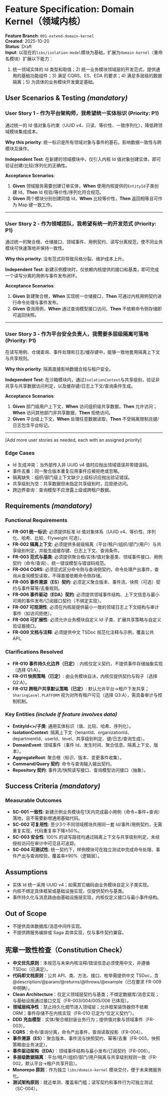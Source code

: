 # Feature Specification: Domain Kernel（领域内核）

**Feature Branch**: `001-extend-domain-kernel`  
**Created**: 2025-10-20  
**Status**: Draft  
**Input**: 以现在的`libs/isolation-model`模块为基础，扩展为`domain-kernel`（重命名模块）扩展以下能力：

1) 统一领域实体的 Id 类型和取值；2) 统一业务模块领域层的开发范式，提供通用的基础功能组件；3) 满足 CQRS、ES、EDA 的要求；4) 满足多层级的数据隔离；5) 为具体的业务模块开发奠定基础。

## User Scenarios & Testing _(mandatory)_

<!--
  IMPORTANT: User stories should be PRIORITIZED as user journeys ordered by importance.
  Each user story/journey must be INDEPENDENTLY TESTABLE - meaning if you implement just ONE of them,
  you should still have a viable MVP (Minimum Viable Product) that delivers value.

  Assign priorities (P1, P2, P3, etc.) to each story, where P1 is the most critical.
  Think of each story as a standalone slice of functionality that can be:
  - Developed independently
  - Tested independently
  - Deployed independently
  - Demonstrated to users independently
-->

### User Story 1 - 作为平台架构师，我希望统一实体标识 (Priority: P1)

通过统一的 Id 值对象与约束（UUID v4、只读、等价性、一致序列化），降低跨领域模块集成成本。

**Why this priority**: 统一标识是所有领域对象与事件的基石，影响数据一致性与跨模块互操作。

**Independent Test**: 在新建的领域模块中，仅引入内核 Id 值对象创建实体，即可验证创建/比较/序列化的正确性。

**Acceptance Scenarios**:

1. **Given** 领域服务需要创建订单实体，**When** 使用内核提供的`EntityId`子类创建 Id，**Then** Id 校验/等价性/序列化符合规范。
2. **Given** 两个模块分别创建同值 Id，**When** 比较等价性，**Then** 返回相等且可作为 Map 键一致工作。

---

### User Story 2 - 作为领域团队，我希望有统一的开发范式 (Priority: P1)

通过统一的聚合根、仓储接口、领域事件、用例契约、读写分离规范，使不同业务模块可快速落地并保持一致性。

**Why this priority**: 没有范式将导致风格分裂、维护成本上升。

**Independent Test**: 新建示例模块时，仅依赖内核提供的接口和基类，即可完成一个读写分离的用例与事件发布闭环。

**Acceptance Scenarios**:

1. **Given** 新建聚合根，**When** 实现统一仓储接口，**Then** 可通过内核用例契约进行命令处理与事件发布。
2. **Given** 查询用例，**When** 通过查询模型接口访问，**Then** 不依赖命令侧存储即可返回快照。

---

### User Story 3 - 作为平台安全负责人，我需要多层级隔离可落地 (Priority: P1)

在读写用例、仓储查询、事件处理和日志/缓存键中，能够一致地套用隔离上下文与共享规则。

**Why this priority**: 隔离直接影响数据合规与租户安全。

**Independent Test**: 在沙箱模块内，通过`IsolationContext`与共享级别，验证非共享与共享数据访问判定，以及缓存键/日志上下文/查询条件生成。

**Acceptance Scenarios**:

1. **Given** 部门级用户上下文，**When** 访问组织级共享数据，**Then** 允许访问；**When** 访问其他部门非共享数据，**Then** 拒绝访问。
2. **Given** 平台级上下文，**When** 处理任意数据读取，**Then** 不受隔离限制且键/日志包含平台标记。

---

[Add more user stories as needed, each with an assigned priority]

### Edge Cases

<!--
  ACTION REQUIRED: The content in this section represents placeholders.
  Fill them out with the right edge cases.
-->

- Id 生成冲突：当外部传入非 UUID v4 值时应抛出领域错误并带错误码。
- 事件去重：同一聚合版本重复应用事件应被拒绝或忽略。
- 隔离缺失：组织/部门级上下文缺少上级标识应抛出验证错误。
- 共享级别为空：共享数据但未指定共享级别时，应拒绝访问。
- 跨边界查询：查询模型不应泄露上级或跨租户数据。

## Requirements _(mandatory)_

<!--
  ACTION REQUIRED: The content in this section represents placeholders.
  Fill them out with the right functional requirements.
-->

### Functional Requirements

- **FR-001 统一标识**: 必须提供标准 Id 值对象体系（UUID v4、等价性、序列化、哈希、比较、Flyweight 可选）。
- **FR-002 隔离上下文**: 必须提供多层级隔离（平台/租户/组织/部门/用户）与共享级别判定，并能生成缓存键、日志上下文、查询条件。
- **FR-003 范式与基类**: 必须提供聚合根/实体/值对象基类、领域事件接口、用例契约（命令/查询）、统一错误模型与错误码规范。
- **FR-004 CQRS**: 必须显式区分命令侧与查询侧契约，命令处理产出事件，查询从查询模型读取，不得直接依赖命令侧存储。
- **FR-005 事件溯源（ES）契约**: 必须定义聚合版本、事件流、快照（可选）契约与事件幂等/去重规则。
- **FR-006 事件驱动（EDA）契约**: 必须提供领域事件结构、上下文信息与最小可用的事件发布/订阅接口契约（不绑定实现）。
- **FR-007 可观测性**: 必须在内核层提供最小一致的领域日志上下文结构与审计事件（如访问拒绝）。
- **FR-008 可扩展性**: 必须允许业务模块自定义 Id 子类、扩展共享策略与自定义验证器接口。
- **FR-009 文档与注释**: 必须提供中文 TSDoc 规范化注释与示例，覆盖公共 API。

### Clarifications Resolved

- **FR-010 事件持久化边界（已定）**: 内核仅定义契约，不提供事件存储抽象实现（选择 Q1:A）。
- **FR-011 快照策略（已定）**: 由业务模块自决，内核仅提供契约与钩子（选择 Q2:A）。
- **FR-012 跨租户共享默认策略（已定）**: 默认允许平台→租户下发共享；`SharingLevel.PLATFORM` 视为对所有租户可见（选择 Q3:A），需具备审计与控制机制。

### Key Entities _(include if feature involves data)_

- **EntityId<>/子类**: 通用实体标识（值、比较、哈希、序列化）。
- **IsolationContext**: 隔离上下文（tenantId、organizationId、departmentId、userId、level、共享级别判定、键/日志/查询生成）。
- **DomainEvent**: 领域事件（事件 Id、发生时间、聚合信息、隔离上下文、版本）。
- **AggregateRoot**: 聚合根（标识、版本、变更事件收集）。
- **Command/Query 契约**: 命令与查询输入输出契约。
- **Repository 契约**: 事件流/快照读写接口、查询模型访问接口（抽象）。

## Success Criteria _(mandatory)_

<!--
  ACTION REQUIRED: Define measurable success criteria.
  These must be technology-agnostic and measurable.
-->

### Measurable Outcomes

- **SC-001 一致性**: 新建示例业务模块在1天内完成最小用例（命令+事件+查询）落地，且不需要新增通用基础代码。
- **SC-002 可复用性**: 至少3个不同领域模块共用同一套 Id/事件/用例契约，无需重复实现，代码重复率下降≥50%。
- **SC-003 安全性**: 100% 的读写路径均通过隔离上下文与共享级别判定，未经授权访问在审计中可见且可追踪。
- **SC-004 可测试性**: 统一契约下，样例模块可在独立测试中完成命令处理、事件产出与查询校验，覆盖率≥90%（逻辑层）。

## Assumptions

- 实体 Id 统一采用 UUID v4；如需其它编码由业务模块自定义子类实现。
- 内核不绑定具体框架或基础设施实现，仅提供契约与基类。
- 事件持久化与消息路由由基础设施层实现，内核仅定义接口与最小事件结构。

## Out of Scope

- 不提供具体数据库/消息中间件实现。
- 不提供跨服务编排或 Saga 具体实现，仅与事件契约兼容。

## 宪章一致性检查（Constitution Check）

- **中文优先原则**：本规范与未来内核注释/错误信息必须使用中文，并遵循 TSDoc（已满足）。
- **代码即文档原则**：公共 API、类、方法、接口、枚举需提供中文 TSDoc，含 @description/@param/@returns/@throws/@example（已在要求 FR-009 中明确）。
- **Clean Architecture**：仅定义领域层契约与基类；不绑定数据库/消息实现；与基础设施通过接口交互（FR-003/004/005/006 已体现）。
- **领域层纯净性**：禁止持久化细节进入领域层；允许框架装饰器但不依赖 ORM；事件存储不在内核实现（FR-010 已定为“仅定义契约”）。
- **DDD 充血模型**：实体/聚合根封装业务行为；提供值对象与领域事件（FR-003）。
- **CQRS**：命令/查询分离，命令产出事件，查询读取投影（FR-004）。
- **事件溯源（ES）**：聚合版本、事件流与快照契约、幂等/去重（FR-005，快照策略由业务决定）。
- **事件驱动架构（EDA）**：领域事件结构与最小发布/订阅契约（FR-006）。
- **多层级数据隔离**：平台/租户/组织/部门/用户隔离与共享级别规则一致（FR-002，默认平台→租户共享开启）。
- **Monorepo 原则**：作为独立 `libs/domain-kernel` 模块交付，便于未来微服务化。
- **测试架构原则**：就近单测、覆盖率门槛；读写契约和事件行为可独立测试（SC-004）。
